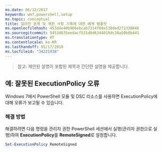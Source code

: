 ```yaml
---
ms.date: 06/12/2017
keywords: wmf,powershell,setup
ms.topic: conceptual
title: 알려진 문제 및 제한 사항 기록에 대한 예제 템플릿
ms.openlocfilehash: 453d4e40b906ebcab7314f04e138ded271338846
ms.sourcegitcommit: 54534635eedacf531d8d6344019dc16a50b8b441
ms.translationtype: HT
ms.contentlocale: ko-KR
ms.lasthandoff: 05/17/2018
ms.locfileid: "34221938"
---
```

>참고: 제안된 설명이 포함된 제목과 간단한 설명을 제공합니다.

## <a name="example-erroneous-executionpolicy-errors"></a>예: 잘못된 ExecutionPolicy 오류 ##
Windows 7에서 PowerShell 모듈 및 DSC 리소스를 사용하면 ExecutionPolicy에 대해 오류가 보고될 수 있습니다.

### <a name="resolution"></a>해결 방법

해결하려면 다음 명령을 관리자 권한 PowerShell 세션에서 실행(관리자 권한으로 실행)하여 **ExecutionPolicy**를 **RemoteSigned**로 설정합니다.

```powershell
Set-ExecutionPolicy RemoteSigned
```
